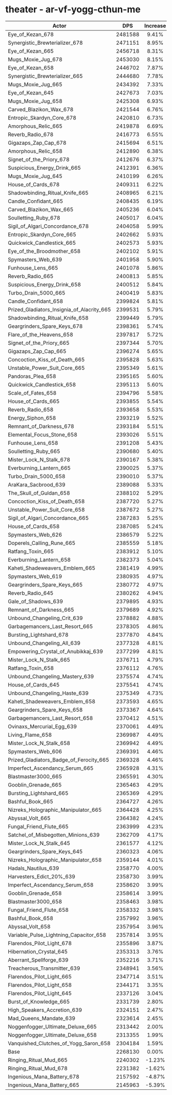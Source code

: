 # theater - ar-vf-yogg-cthun-me
| Actor | DPS | Increase |
|---|:---:|:---:|
|Eye_of_Kezan_678|2481588|9.41%|
|Synergistic_Brewterializer_678|2471151|8.95%|
|Eye_of_Kezan_665|2456718|8.31%|
|Mugs_Moxie_Jug_678|2453030|8.15%|
|Eye_of_Kezan_658|2446702|7.87%|
|Synergistic_Brewterializer_665|2444680|7.78%|
|Mugs_Moxie_Jug_665|2434392|7.33%|
|Eye_of_Kezan_645|2427673|7.03%|
|Mugs_Moxie_Jug_658|2425308|6.93%|
|Carved_Blazikon_Wax_678|2421544|6.76%|
|Entropic_Skardyn_Core_678|2420810|6.73%|
|Amorphous_Relic_665|2419878|6.69%|
|Reverb_Radio_678|2416773|6.55%|
|Gigazaps_Zap_Cap_678|2415694|6.51%|
|Amorphous_Relic_658|2412890|6.38%|
|Signet_of_the_Priory_678|2412676|6.37%|
|Suspicious_Energy_Drink_665|2412391|6.36%|
|Mugs_Moxie_Jug_645|2410199|6.26%|
|House_of_Cards_678|2409311|6.22%|
|Shadowbinding_Ritual_Knife_665|2408965|6.21%|
|Candle_Confidant_665|2408435|6.19%|
|Carved_Blazikon_Wax_665|2405236|6.04%|
|Soulletting_Ruby_678|2405017|6.04%|
|Sigil_of_Algari_Concordance_678|2404058|5.99%|
|Entropic_Skardyn_Core_665|2402662|5.93%|
|Quickwick_Candlestick_665|2402573|5.93%|
|Eye_of_the_Broodmother_658|2402102|5.91%|
|Spymasters_Web_639|2401958|5.90%|
|Funhouse_Lens_665|2401078|5.86%|
|Reverb_Radio_665|2400813|5.85%|
|Suspicious_Energy_Drink_658|2400512|5.84%|
|Turbo_Drain_5000_665|2400419|5.83%|
|Candle_Confidant_658|2399824|5.81%|
|Prized_Gladiators_Insignia_of_Alacrity_665|2399531|5.79%|
|Shadowbinding_Ritual_Knife_658|2399449|5.79%|
|Geargrinders_Spare_Keys_678|2398361|5.74%|
|Flare_of_the_Heavens_658|2397817|5.72%|
|Signet_of_the_Priory_665|2397344|5.70%|
|Gigazaps_Zap_Cap_665|2396274|5.65%|
|Concoction_Kiss_of_Death_665|2395828|5.63%|
|Unstable_Power_Suit_Core_665|2395349|5.61%|
|Pandoras_Plea_658|2395165|5.60%|
|Quickwick_Candlestick_658|2395113|5.60%|
|Scale_of_Fates_658|2394796|5.58%|
|House_of_Cards_665|2393855|5.54%|
|Reverb_Radio_658|2393658|5.53%|
|Energy_Siphon_658|2393219|5.52%|
|Remnant_of_Darkness_678|2393184|5.51%|
|Elemental_Focus_Stone_658|2393026|5.51%|
|Funhouse_Lens_658|2391208|5.43%|
|Soulletting_Ruby_665|2390680|5.40%|
|Mister_Lock_N_Stalk_678|2390167|5.38%|
|Everburning_Lantern_665|2390025|5.37%|
|Turbo_Drain_5000_658|2390010|5.37%|
|AraKara_Sacbrood_639|2389088|5.33%|
|The_Skull_of_Guldan_658|2388102|5.29%|
|Concoction_Kiss_of_Death_658|2387720|5.27%|
|Unstable_Power_Suit_Core_658|2387672|5.27%|
|Sigil_of_Algari_Concordance_665|2387283|5.25%|
|House_of_Cards_658|2387085|5.24%|
|Spymasters_Web_626|2386579|5.22%|
|Doperels_Calling_Rune_665|2385559|5.18%|
|Ratfang_Toxin_665|2383912|5.10%|
|Everburning_Lantern_658|2382373|5.04%|
|Kaheti_Shadeweavers_Emblem_665|2381419|4.99%|
|Spymasters_Web_619|2380935|4.97%|
|Geargrinders_Spare_Keys_665|2380772|4.97%|
|Reverb_Radio_645|2380262|4.94%|
|Gale_of_Shadows_639|2379895|4.93%|
|Remnant_of_Darkness_665|2379689|4.92%|
|Unbound_Changeling_Crit_639|2378882|4.88%|
|Garbagemancers_Last_Resort_665|2378305|4.86%|
|Bursting_Lightshard_678|2377870|4.84%|
|Unbound_Changeling_All_639|2377328|4.81%|
|Empowering_Crystal_of_Anubikkaj_639|2377299|4.81%|
|Mister_Lock_N_Stalk_665|2376711|4.79%|
|Ratfang_Toxin_658|2376112|4.76%|
|Unbound_Changeling_Mastery_639|2375574|4.74%|
|House_of_Cards_645|2375541|4.74%|
|Unbound_Changeling_Haste_639|2375349|4.73%|
|Kaheti_Shadeweavers_Emblem_658|2373593|4.65%|
|Geargrinders_Spare_Keys_658|2373367|4.64%|
|Garbagemancers_Last_Resort_658|2370412|4.51%|
|Ovinaxs_Mercurial_Egg_639|2370061|4.49%|
|Living_Flame_658|2369987|4.49%|
|Mister_Lock_N_Stalk_658|2369942|4.49%|
|Spymasters_Web_606|2369391|4.46%|
|Prized_Gladiators_Badge_of_Ferocity_665|2369328|4.46%|
|Imperfect_Ascendancy_Serum_665|2365928|4.31%|
|Blastmaster3000_665|2365591|4.30%|
|Gooblin_Grenade_665|2365463|4.29%|
|Bursting_Lightshard_665|2365369|4.29%|
|Bashful_Book_665|2364727|4.26%|
|Nizreks_Holographic_Manipulator_665|2364428|4.25%|
|Abyssal_Volt_665|2364382|4.24%|
|Fungal_Friend_Flute_665|2363999|4.23%|
|Satchel_of_Misbegotten_Minions_639|2362709|4.17%|
|Mister_Lock_N_Stalk_645|2361577|4.12%|
|Geargrinders_Spare_Keys_645|2360323|4.06%|
|Nizreks_Holographic_Manipulator_658|2359144|4.01%|
|Hadals_Nautilus_639|2358770|4.00%|
|Harvesters_Edict_20%_639|2358730|3.99%|
|Imperfect_Ascendancy_Serum_658|2358620|3.99%|
|Gooblin_Grenade_658|2358614|3.99%|
|Blastmaster3000_658|2358463|3.98%|
|Fungal_Friend_Flute_658|2358332|3.98%|
|Bashful_Book_658|2357992|3.96%|
|Abyssal_Volt_658|2357954|3.96%|
|Variable_Pulse_Lightning_Capacitor_658|2357814|3.95%|
|Flarendos_Pilot_Light_678|2355896|3.87%|
|Hibernation_Crystal_645|2353313|3.76%|
|Aberrant_Spellforge_639|2352216|3.71%|
|Treacherous_Transmitter_639|2348941|3.56%|
|Flarendos_Pilot_Light_665|2347714|3.51%|
|Flarendos_Pilot_Light_658|2344171|3.35%|
|Flarendos_Pilot_Light_645|2337126|3.04%|
|Burst_of_Knowledge_665|2331739|2.80%|
|High_Speakers_Accretion_639|2324151|2.47%|
|Mad_Queens_Mandate_639|2323614|2.45%|
|Noggenfogger_Ultimate_Deluxe_665|2313442|2.00%|
|Noggenfogger_Ultimate_Deluxe_658|2313355|1.99%|
|Vanquished_Clutches_of_Yogg_Saron_658|2304184|1.59%|
|Base|2268130|0.00%|
|Ringing_Ritual_Mud_665|2240302|-1.23%|
|Ringing_Ritual_Mud_678|2231382|-1.62%|
|Ingenious_Mana_Battery_678|2157592|-4.87%|
|Ingenious_Mana_Battery_665|2145963|-5.39%|
